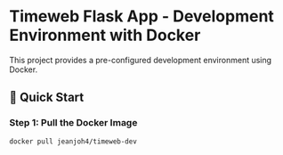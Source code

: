 # Timeweb Flask App - Development Environment with Docker

This project provides a pre-configured development environment using Docker.

## 🔧 Quick Start

### Step 1: Pull the Docker Image

```bash
docker pull jeanjoh4/timeweb-dev

